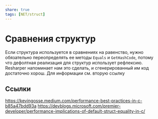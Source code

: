 ```yaml
---
share: true
tags: [NET/struct]
---
```

# Сравнения структур
Если структура используется в сравнениях на равенство, нужно обязательно переопределять ее методы `Equals` и `GetHashCode`, потому что дефолтная реализация для структур использует рефлексию. Resharper напоминает нам это сделать, и сгенерированный им код достаточно хорош.
Для информации см. вторую ссылку
## Ссылки
https://kevingosse.medium.com/performance-best-practices-in-c-b85a47bdd93a
https://devblogs.microsoft.com/premier-developer/performance-implications-of-default-struct-equality-in-c/
